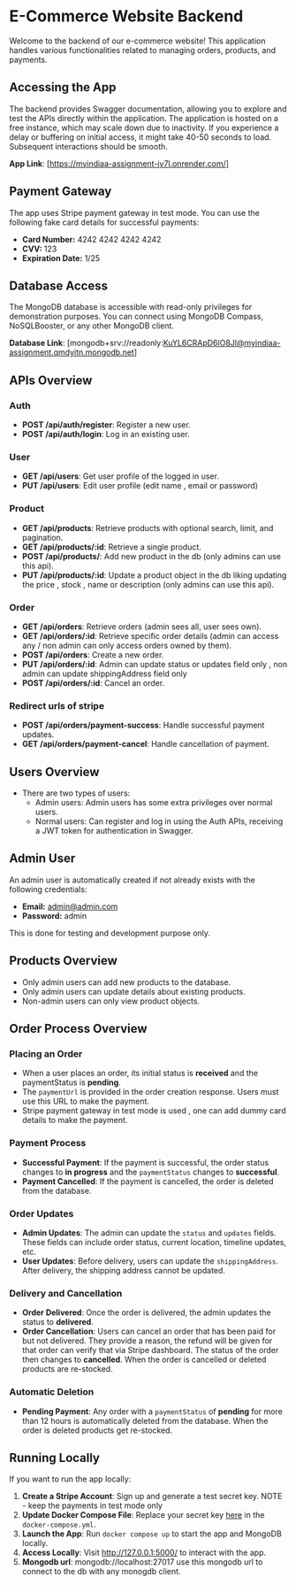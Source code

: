 # E-Commerce Website Backend

Welcome to the backend of our e-commerce website! This application handles various functionalities related to managing orders, products, and payments.

## Accessing the App
The backend provides Swagger documentation, allowing you to explore and test the APIs directly within the application.
The application is hosted on a free instance, which may scale down due to inactivity. If you experience a delay or buffering on initial access, it might take 40-50 seconds to load. Subsequent interactions should be smooth.

**App Link**: [https://myindiaa-assignment-jv7l.onrender.com/]

## Payment Gateway

The app uses Stripe payment gateway in test mode. You can use the following fake card details for successful payments:

- **Card Number:** 4242 4242 4242 4242
- **CVV:** 123
- **Expiration Date:** 1/25

## Database Access

The MongoDB database is accessible with read-only privileges for demonstration purposes. You can connect using MongoDB Compass, NoSQLBooster, or any other MongoDB client.

**Database Link**: [mongodb+srv://readonly:KuYL6CRApD6lO8JI@myindiaa-assignment.qmdyitn.mongodb.net]

## APIs Overview

### Auth
- **POST /api/auth/register**: Register a new user.
- **POST /api/auth/login**: Log in an existing user.

### User
- **GET /api/users**: Get user profile of the logged in user.
- **PUT /api/users**: Edit user profile (edit name , email or password)

### Product
- **GET /api/products**: Retrieve products with optional search, limit, and pagination.
- **GET /api/products/:id**: Retrieve a single product.
- **POST /api/products/**: Add new product in the db (only admins can use this api).
- **PUT /api/products/:id**: Update a product object in the db liking updating the price , stock , name or description (only admins can use this api).

### Order
- **GET /api/orders**: Retrieve orders (admin sees all, user sees own).
- **GET /api/orders/:id**: Retrieve specific order details (admin can access any / non admin can only access orders owned by them).
- **POST /api/orders**: Create a new order.
- **PUT /api/orders/:id**: Admin can update status or updates field only , non admin can update shippingAddress field only
- **POST /api/orders/:id**: Cancel an order.

### Redirect urls of stripe
- **POST /api/orders/payment-success**: Handle successful payment updates.
- **GET /api/orders/payment-cancel**: Handle cancellation of payment.

## Users Overview
- There are two types of users:
  - Admin users: Admin users has some extra privileges over normal users.
  - Normal users: Can register and log in using the Auth APIs, receiving a JWT token for authentication in Swagger.

## Admin User

An admin user is automatically created if not already exists with the following credentials:

- **Email:** admin@admin.com
- **Password:** admin

This is done for testing and development purpose only.

## Products Overview

- Only admin users can add new products to the database.
- Only admin users can update details about existing products.
- Non-admin users can only view product objects.

## Order Process Overview

### Placing an Order
- When a user places an order, its initial status is **received** and the paymentStatus  is **pending**.
- The `paymentUrl` is provided in the order creation response. Users must use this URL to make the payment.
- Stripe payment gateway in test mode is used , one can add dummy card details to make the payment.

### Payment Process
- **Successful Payment**: If the payment is successful, the order status changes to **in progress** and the `paymentStatus` changes to **successful**.
- **Payment Cancelled**: If the payment is cancelled, the order is deleted from the database.

### Order Updates
- **Admin Updates**: The admin can update the `status` and `updates` fields. These fields can include order status, current location, timeline updates, etc.
- **User Updates**: Before delivery, users can update the `shippingAddress`. After delivery, the shipping address cannot be updated.

### Delivery and Cancellation
- **Order Delivered**: Once the order is delivered, the admin updates the status to **delivered**.
- **Order Cancellation**: Users can cancel an order that has been paid for but not delivered. They provide a reason, the refund will be given for that order can verify that via Stripe dashboard. The status of the order then changes to **cancelled**. When the order is cancelled or deleted products are re-stocked.

### Automatic Deletion
- **Pending Payment**: Any order with a `paymentStatus` of **pending** for more than 12 hours is automatically deleted from the database. When the order is deleted products get re-stocked.

## Running Locally

If you want to run the app locally:

1. **Create a Stripe Account**: Sign up and generate a test secret key. NOTE - keep the payments in test mode only
2. **Update Docker Compose File**: Replace your secret key [here](https://github.com/kunj-bosamia/myindiaa-assignment/blob/main/docker-compose.yaml#L66) in the `docker-compose.yml`.
3. **Launch the App**: Run `docker compose up` to start the app and MongoDB locally.
4. **Access Locally**: Visit http://127.0.0.1:5000/ to interact with the app.
5. **Mongodb url**: mongodb://localhost:27017 use this mongodb url to connect to the db with any monogdb client.